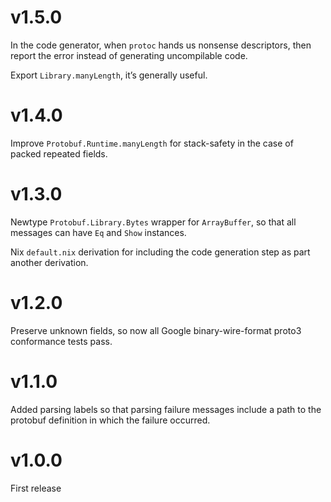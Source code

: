 # v1.5.0

In the code generator, when `protoc` hands us nonsense descriptors, then
report the error instead of generating uncompilable code.

Export `Library.manyLength`, it’s generally useful.

# v1.4.0

Improve `Protobuf.Runtime.manyLength` for stack-safety in the case of
packed repeated fields.

# v1.3.0

Newtype `Protobuf.Library.Bytes` wrapper for `ArrayBuffer`, so that all
messages can have `Eq` and `Show` instances.

Nix `default.nix` derivation for including the code generation step as
part another derivation.

# v1.2.0

Preserve unknown fields, so now all Google binary-wire-format proto3
conformance tests pass.

# v1.1.0

Added parsing labels so that parsing failure messages include a path
to the protobuf definition in which the failure occurred.

# v1.0.0

First release
